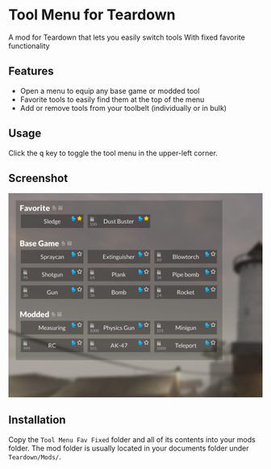 # Tool Menu for Teardown

A mod for Teardown that lets you easily switch tools
With fixed favorite functionality

## Features

- Open a menu to equip any base game or modded tool
- Favorite tools to easily find them at the top of the menu
- Add or remove tools from your toolbelt (individually or in bulk)

## Usage

Click the <kbd>q</kbd> key to toggle the tool menu in the upper-left corner.

## Screenshot

![](./screenshot.png)

## Installation

Copy the `Tool Menu Fav Fixed` folder and all of its contents into your mods folder. The mod folder is usually located in your documents folder under `Teardown/Mods/`.
